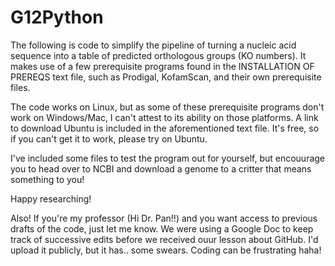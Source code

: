 # G12Python

The following is code to simplify the pipeline of turning a nucleic acid sequence 
  into a table of predicted orthologous groups (KO numbers). It makes use of a few 
  prerequisite programs found in the INSTALLATION OF PREREQS text file, such as 
  Prodigal, KofamScan, and their own prerequisite files.

The code works on Linux, but as some of these prerequisite programs don't work
  on Windows/Mac, I can't attest to its ability on those platforms. A link to 
  download Ubuntu is included in the aforementioned text file. It's free, so if
  you can't get it to work, please try on Ubuntu.

I've included some files to test the program out for yourself, but encouurage you
  to head over to NCBI and download a genome to a critter that means something to you!

  Happy researching!



Also! If you're my professor (Hi Dr. Pan!!) and you want access to previous drafts of
the code, just let me know. We were using a Google Doc to keep track of successive 
edits before we received ouur lesson about GitHub. I'd upload it publicly, but it has..
some swears. Coding can be frustrating haha!
  
